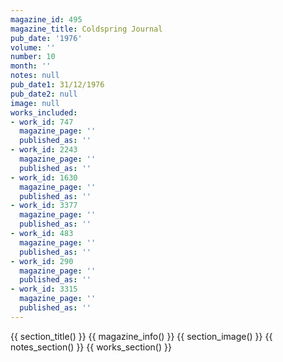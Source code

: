 ```yaml
---
magazine_id: 495
magazine_title: Coldspring Journal
pub_date: '1976'
volume: ''
number: 10
month: ''
notes: null
pub_date1: 31/12/1976
pub_date2: null
image: null
works_included:
- work_id: 747
  magazine_page: ''
  published_as: ''
- work_id: 2243
  magazine_page: ''
  published_as: ''
- work_id: 1630
  magazine_page: ''
  published_as: ''
- work_id: 3377
  magazine_page: ''
  published_as: ''
- work_id: 483
  magazine_page: ''
  published_as: ''
- work_id: 290
  magazine_page: ''
  published_as: ''
- work_id: 3315
  magazine_page: ''
  published_as: ''
---
```


{{ section_title() }}
{{ magazine_info() }}
{{ section_image() }}
{{ notes_section() }}
{{ works_section() }}
